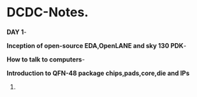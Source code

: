 # DCDC-Notes.
**DAY 1**-

**Inception of open-source EDA,OpenLANE and sky 130 PDK**-

**How to talk to computers**-

**Introduction to QFN-48 package chips,pads,core,die and IPs**

1.
